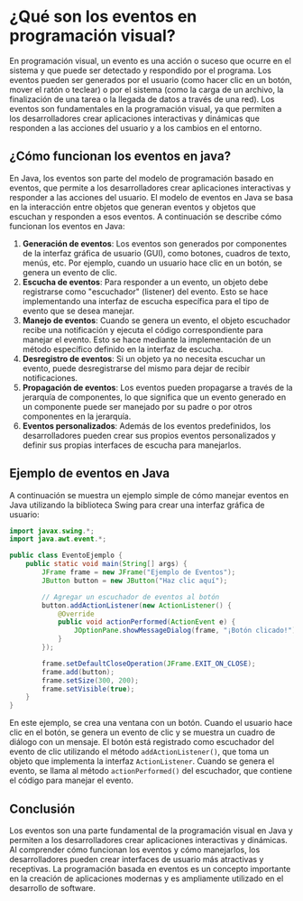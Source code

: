 # ¿Qué son los eventos en programación visual?

En programación visual, un evento es una acción o suceso que ocurre en el sistema y que puede ser detectado y
respondido por el programa. Los eventos pueden ser generados por el usuario (como hacer clic en un botón, mover el ratón
o
teclear) o por el sistema (como la carga de un archivo, la finalización de una tarea o la llegada de datos a través de
una
red). Los eventos son fundamentales en la programación visual, ya que permiten a los desarrolladores crear aplicaciones
interactivas y dinámicas que responden a las acciones del usuario y a los cambios en el entorno.

## ¿Cómo funcionan los eventos en java?

En Java, los eventos son parte del modelo de programación basado en eventos, que permite a los desarrolladores crear
aplicaciones interactivas y responder a las acciones del usuario. El modelo de eventos en Java se basa en la
interacción entre objetos que generan eventos y objetos que escuchan y responden a esos eventos. A continuación se
describe cómo funcionan los eventos en Java:

1. **Generación de eventos**: Los eventos son generados por componentes de la interfaz gráfica de usuario (GUI), como
   botones, cuadros de texto, menús, etc. Por ejemplo, cuando un usuario hace clic en un botón, se genera un evento
   de clic.
2. **Escucha de eventos**: Para responder a un evento, un objeto debe registrarse como "escuchador" (listener) del
   evento. Esto se hace implementando una interfaz de escucha específica para el tipo de evento que se desea manejar.
3. **Manejo de eventos**: Cuando se genera un evento, el objeto escuchador recibe una notificación y ejecuta el
   código correspondiente para manejar el evento. Esto se hace mediante la implementación de un método específico
   definido en la interfaz de escucha.
4. **Desregistro de eventos**: Si un objeto ya no necesita escuchar un evento, puede desregistrarse del mismo para
   dejar de recibir notificaciones.
5. **Propagación de eventos**: Los eventos pueden propagarse a través de la jerarquía de componentes, lo que significa
   que un evento generado en un componente puede ser manejado por su padre o por otros componentes en la jerarquía.
6. **Eventos personalizados**: Además de los eventos predefinidos, los desarrolladores pueden crear sus propios
   eventos personalizados y definir sus propias interfaces de escucha para manejarlos.

## Ejemplo de eventos en Java

A continuación se muestra un ejemplo simple de cómo manejar eventos en Java utilizando la biblioteca Swing para crear
una interfaz gráfica de usuario:

```java
import javax.swing.*;
import java.awt.event.*;

public class EventoEjemplo {
    public static void main(String[] args) {
        JFrame frame = new JFrame("Ejemplo de Eventos");
        JButton button = new JButton("Haz clic aquí");

        // Agregar un escuchador de eventos al botón
        button.addActionListener(new ActionListener() {
            @Override
            public void actionPerformed(ActionEvent e) {
                JOptionPane.showMessageDialog(frame, "¡Botón clicado!");
            }
        });

        frame.setDefaultCloseOperation(JFrame.EXIT_ON_CLOSE);
        frame.add(button);
        frame.setSize(300, 200);
        frame.setVisible(true);
    }
}
```

En este ejemplo, se crea una ventana con un botón. Cuando el usuario hace clic en el botón, se genera un evento de
clic y se muestra un cuadro de diálogo con un mensaje. El botón está registrado como escuchador del evento de clic
utilizando el método `addActionListener()`, que toma un objeto que implementa la interfaz `ActionListener`. Cuando
se genera el evento, se llama al método `actionPerformed()` del escuchador, que contiene el código para manejar el
evento.

## Conclusión

Los eventos son una parte fundamental de la programación visual en Java y permiten a los desarrolladores crear
aplicaciones interactivas y dinámicas. Al comprender cómo funcionan los eventos y cómo manejarlos, los desarrolladores
pueden crear interfaces de usuario más atractivas y receptivas. La programación basada en eventos es un concepto
importante en la creación de aplicaciones modernas y es ampliamente utilizado en el desarrollo de software.
